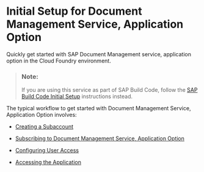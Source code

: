<!-- loio636e8820ed3d4887813ea2c2cae47e23 -->

# Initial Setup for Document Management Service, Application Option

Quickly get started with SAP Document Management service, application option in the Cloud Foundry environment.

> ### Note:  
> If you are using this service as part of SAP Build Code, follow the [SAP Build Code Initial Setup](https://help.sap.com/docs/build_code/d0d8f5bfc3d640478854e6f4e7c7584a/07698d7c31284e4db370acdf017cfd14.html?version=SHIP) instructions instead.

The typical workflow to get started with Document Management Service, Application Option involves:

-   [Creating a Subaccount](creating-a-subaccount-53452a7.md)

-   [Subscribing to Document Management Service, Application Option](subscribing-to-document-management-service-application-option-cce24e2.md)

-   [Configuring User Access](configuring-user-access-66e4071.md)

-   [Accessing the Application](accessing-the-application-398bf0c.md)


